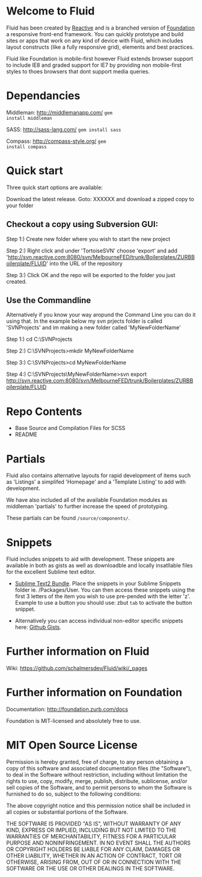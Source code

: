 Welcome to Fluid
================

Fluid has been created by <a href="http://www.reactive.com/">Reactive</a> and is a branched version of <a href="http://foundation.zurb.com/docs">Foundation</a> a responsive front-end framework. You can quickly prototype and build sites or apps that work on any kind of device with Fluid, which includes layout constructs (like a fully responsive grid), elements and best practices.

Fluid like Foundation is mobile-first however Fluid extends browser support to include IE8 and graded support for IE7 by providing non mobile-first styles to thoes browsers that dont support media queries.


Dependancies
============
Middleman: http://middlemanapp.com/
<code>gem install middleman</code>

SASS: http://sass-lang.com/
<code>gem install sass</code>

Compass: http://compass-style.org/
<code>gem install compass</code>


Quick start
===========
Three quick start options are available:

Download the latest release.
Goto: XXXXXX and download a zipped copy to your folder

Checkout a copy using Subversion GUI:
------------------------------------
Step 1:) Create new folder where you wish to start the new project

Step 2:) Right click and under 'TortoiseSVN' choose 'export' and add 'http://svn.reactive.com:8080/svn/MelbourneFED/trunk/Boilerplates/ZURBBoilerplate/FLUID' into the URL of the repository

Step 3:) Click OK and the repo will be exported to the folder you just created.


Use the Commandline
-------------------
Alternatively if you know your way aropund the Command Line you can do it using that. 
In the example below my svn prjects folder is called 'SVNProjects' and im making a new folder called 'MyNewFolderName'

Step 1:) cd C:\SVNProjects

Step 2:) C:\SVNProjects>mkdir MyNewFolderName

Step 3:) C:\SVNProjects>cd MyNewFolderName

Step 4:) C:\SVNProjects\MyNewFolderName>svn export http://svn.reactive.com:8080/svn/MelbourneFED/trunk/Boilerplates/ZURBBoilerplate/FLUID



Repo Contents
=============

* Base Source and Compilation Files for SCSS
* README


Partials
========
Fluid also contains alternative layouts for rapid development of items such as 'Listings' a simplifed 'Homepage' and a 'Template Listing' to add with development.

We have also included all of the available Foundation modules as middleman 'partials' to further increase the speed of prototyping.

These partials can be found <code>/source/components/</code>.


Snippets
========
Fluid includes snippets to aid with development. These snippets are available in both as gists as well as downloadble and locally insatllable files for the excellent Sublime text editor.

* [Sublime Text2 Bundle](https://github.com/schalmersdev/Sublime-Foundation-Snippets/).
Place the snippets in your Sublime Snippets folder ie. /Packages/User.
You can then access these snippets using the first 3 letters of the item you wish to use pre-pended with the letter 'z'. Example to use a button you should use: zbut <code>tab</code> to activate the button snippet.

* Alternatively you can access individual non-editor specific snippets here: [Github Gists](https://gist.github.com/schalmersdev).

Further information on Fluid
============================

Wiki: https://github.com/schalmersdev/Fluid/wiki/_pages


Further information on Foundation
=================================

Documentation: http://foundation.zurb.com/docs

Foundation is MIT-licensed and absolutely free to use.


MIT Open Source License
=======================

Permission is hereby granted, free of charge, to any person obtaining a copy of this software and associated documentation files (the "Software"), to deal in the Software without restriction, including without limitation the rights to use, copy, modify, merge, publish, distribute, sublicense, and/or sell copies of the Software, and to permit persons to whom the Software is furnished to do so, subject to the following conditions:

The above copyright notice and this permission notice shall be included in all copies or substantial portions of the Software.

THE SOFTWARE IS PROVIDED "AS IS", WITHOUT WARRANTY OF ANY KIND, EXPRESS OR IMPLIED, INCLUDING BUT NOT LIMITED TO THE WARRANTIES OF MERCHANTABILITY, FITNESS FOR A PARTICULAR PURPOSE AND NONINFRINGEMENT. IN NO EVENT SHALL THE AUTHORS OR COPYRIGHT HOLDERS BE LIABLE FOR ANY CLAIM, DAMAGES OR OTHER LIABILITY, WHETHER IN AN ACTION OF CONTRACT, TORT OR OTHERWISE, ARISING FROM, OUT OF OR IN CONNECTION WITH THE SOFTWARE OR THE USE OR OTHER DEALINGS IN THE SOFTWARE.

